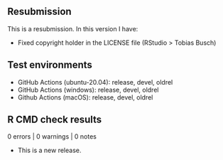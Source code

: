 ## Resubmission
This is a resubmission. In this version I have:

* Fixed copyright holder in the LICENSE file (RStudio > Tobias Busch)

## Test environments
* GitHub Actions (ubuntu-20.04): release, devel, oldrel
* GitHub Actions (windows): release, devel, oldrel
* Github Actions (macOS): release, devel, oldrel

## R CMD check results

0 errors | 0 warnings | 0 notes

* This is a new release.
